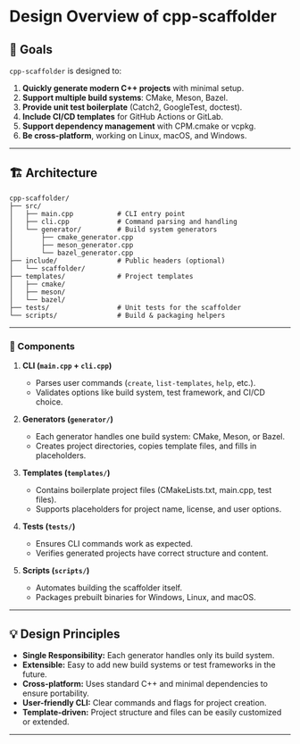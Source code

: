 
# Design Overview of cpp-scaffolder

## 🎯 Goals

`cpp-scaffolder` is designed to:

1. **Quickly generate modern C++ projects** with minimal setup.
2. **Support multiple build systems**: CMake, Meson, Bazel.
3. **Provide unit test boilerplate** (Catch2, GoogleTest, doctest).
4. **Include CI/CD templates** for GitHub Actions or GitLab.
5. **Support dependency management** with CPM.cmake or vcpkg.
6. **Be cross-platform**, working on Linux, macOS, and Windows.

---

## 🏗 Architecture

```
cpp-scaffolder/
├── src/
│   ├── main.cpp           # CLI entry point
│   ├── cli.cpp            # Command parsing and handling
│   └── generator/         # Build system generators
│       ├── cmake_generator.cpp
│       ├── meson_generator.cpp
│       └── bazel_generator.cpp
├── include/               # Public headers (optional)
│   └── scaffolder/
├── templates/             # Project templates
│   ├── cmake/
│   ├── meson/
│   └── bazel/
├── tests/                 # Unit tests for the scaffolder
└── scripts/               # Build & packaging helpers
```

---

### 🔹 Components

1. **CLI (`main.cpp` + `cli.cpp`)**

   * Parses user commands (`create`, `list-templates`, `help`, etc.).
   * Validates options like build system, test framework, and CI/CD choice.

2. **Generators (`generator/`)**

   * Each generator handles one build system: CMake, Meson, or Bazel.
   * Creates project directories, copies template files, and fills in placeholders.

3. **Templates (`templates/`)**

   * Contains boilerplate project files (CMakeLists.txt, main.cpp, test files).
   * Supports placeholders for project name, license, and user options.

4. **Tests (`tests/`)**

   * Ensures CLI commands work as expected.
   * Verifies generated projects have correct structure and content.

5. **Scripts (`scripts/`)**

   * Automates building the scaffolder itself.
   * Packages prebuilt binaries for Windows, Linux, and macOS.

---

## 💡 Design Principles

* **Single Responsibility:** Each generator handles only its build system.
* **Extensible:** Easy to add new build systems or test frameworks in the future.
* **Cross-platform:** Uses standard C++ and minimal dependencies to ensure portability.
* **User-friendly CLI:** Clear commands and flags for project creation.
* **Template-driven:** Project structure and files can be easily customized or extended.

---

